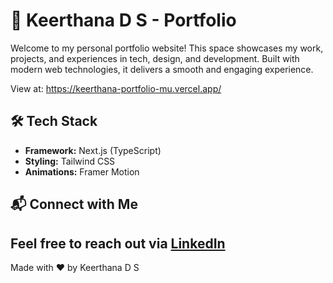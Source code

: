 # 🚀 Keerthana D S - Portfolio

Welcome to my personal portfolio website! This space showcases my work, projects, and experiences in tech, design, and development. Built with modern web technologies, it delivers a smooth and engaging experience.

View at: https://keerthana-portfolio-mu.vercel.app/

## 🛠 Tech Stack

- **Framework:** Next.js (TypeScript)
- **Styling:** Tailwind CSS
- **Animations:** Framer Motion

## 📬 Connect with Me

## Feel free to reach out via [LinkedIn](https://www.linkedin.com/in/keerthana-ds07/)

Made with ❤️ by Keerthana D S
